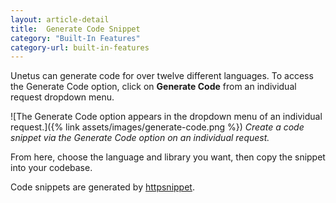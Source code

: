 ```yaml
---
layout: article-detail
title:  Generate Code Snippet
category: "Built-In Features"
category-url: built-in-features
---
```


Unetus can generate code for over twelve different languages. To access the Generate Code option, click on **Generate Code** from an individual request dropdown menu. 

![The Generate Code option appears in the dropdown menu of an individual request.]({% link assets/images/generate-code.png %})
_Create a code snippet via the Generate Code option on an individual request._

From here, choose the language and library you want, then copy the snippet into your codebase.

Code snippets are generated by [httpsnippet](https://github.com/Kong/httpsnippet).
